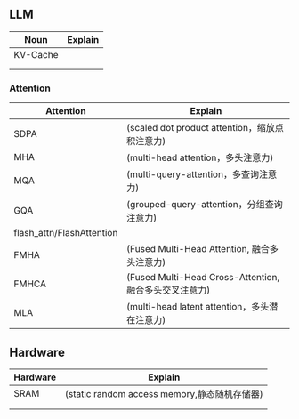 ## LLM

| Noun     | Explain |
| -------- | ------- |
| KV-Cache |         |
|          |         |
|          |         |



### Attention


| Attention                 | Explain                                                |
| ------------------------- | ------------------------------------------------------ |
| SDPA                      | (scaled dot product attention，缩放点积注意力)         |
| MHA                       | (multi-head attention，多头注意力)                     |
| MQA                       | (multi-query-attention，多查询注意力)                  |
| GQA                       | (grouped-query-attention，分组查询注意力)              |
| flash_attn/FlashAttention |                                                        |
| FMHA                      | (Fused Multi-Head Attention, 融合多头注意力)           |
| FMHCA                     | (Fused Multi-Head Cross-Attention, 融合多头交叉注意力) |
| MLA                       | (multi-head latent attention，多头潜在注意力)          |





## Hardware

| Hardware | Explain                                      |
| -------- | -------------------------------------------- |
| SRAM     | (static random access memory,静态随机存储器) |
|          |                                              |
|          |                                              |

